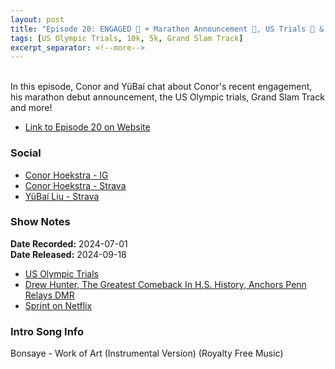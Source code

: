 ```yaml
---
layout: post
title: "Episode 20: ENGAGED 💍 + Marathon Announcement 🍻, US Trials 🏁 & Grand Slam Track 🏆!"
tags: [US Olympic Trials, 10k, 5k, Grand Slam Track]
excerpt_separator: <!--more-->
---
```


<div id="buzzsprout-player-15777590"></div><script src="https://www.buzzsprout.com/2138032/15777590-episode-20-engaged-marathon-announcement-us-trials-grand-slam-track.js?container_id=buzzsprout-player-15777590&player=small" type="text/javascript" charset="utf-8"></script>

<br>In this episode, Conor and YüBaí chat about Conor's recent engagement, his marathon debut announcement, the US Olympic trials, Grand Slam Track and more! 

<!--more-->

* [Link to Episode 20 on Website](https://runforthefunofit.com/2024/09/18/Episode-20.html)

### Social
 
* [Conor Hoekstra - IG](https://www.instagram.com/conorhoekstra/)
* [Conor Hoekstra - Strava](https://www.strava.com/athletes/59373430)
* [YüBaí Liu - Strava](https://www.strava.com/athletes/102365031)

### Show Notes
 
**Date Recorded:** 2024-07-01 <br>
**Date Released:** 2024-09-18

* [US Olympic Trials](https://www.usatf.org/events/2024/2024-u-s-olympic-team-trials-%E2%80%94-track-field)
* [Drew Hunter, The Greatest Comeback In H.S. History, Anchors Penn Relays DMR](https://www.youtube.com/watch?v=B7-ZRjSfP54)
* [Sprint on Netflix](https://www.netflix.com/title/81685880)

### Intro Song Info
 
Bonsaye - Work of Art (Instrumental Version) (Royalty Free Music)
